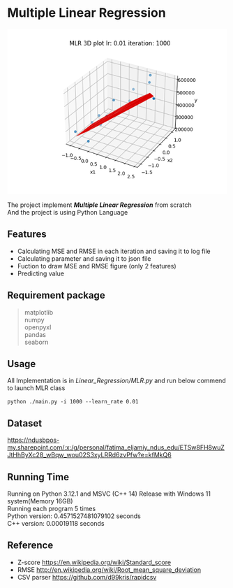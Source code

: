 # Multiple Linear Regression

![MLR figure](./Screenshot/MLR.png)

The project implement ***Multiple Linear Regression*** from scratch<br/>
And the project is using Python Language<br/>

## Features
- Calculating MSE and RMSE in each iteration and saving it to log file<br/>
- Calculating parameter and saving it to json file<br/>
- Fuction to draw MSE and RMSE figure (only 2 features)<br/>
- Predicting value<br/>

## Requirement package
> matplotlib<br/>
> numpy<br/>
> openpyxl<br/>
> pandas<br/>
> seaborn<br/>

## Usage
All Implementation is in *Linear_Regression/MLR.py* and run below commend to launch MLR class<br/>
```shell
python ./main.py -i 1000 --learn_rate 0.01
```

## Dataset
https://ndusbpos-my.sharepoint.com/:x:/g/personal/fatima_eljamiy_ndus_edu/ETSw8FH8wuZJtHhByXc28_wBqw_wou02S3xyLRRd6zvPfw?e=kfMkQ6<br/>

## Running Time
Running on Python 3.12.1 and MSVC (C++ 14) Release with Windows 11 system(Memory 16GB)<br/>
Running each program 5 times<br/>
Python version: 0.4571527481079102 seconds<br/>
C++ version: 0.00019118 seconds<br/>

## Reference
- Z-score https://en.wikipedia.org/wiki/Standard_score<br/>
- RMSE http://en.wikipedia.org/wiki/Root_mean_square_deviation<br/>
- CSV parser https://github.com/d99kris/rapidcsv
